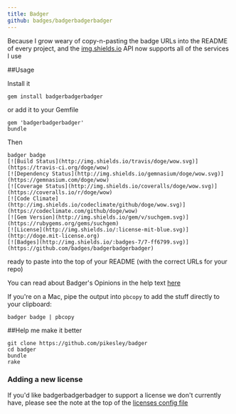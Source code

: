 ```yaml
---
title: Badger
github: badges/badgerbadgerbadger
---
```

Because I grow weary of copy-n-pasting the badge URLs into the README of every project, and the [img.shields.io](http://img.shields.io) API now supports all of the services I use

##Usage

Install it

    gem install badgerbadgerbadger

or add it to your Gemfile

    gem 'badgerbadgerbadger'
    bundle

Then

    badger badge
    [![Build Status](http://img.shields.io/travis/doge/wow.svg)](https://travis-ci.org/doge/wow)
    [![Dependency Status](http://img.shields.io/gemnasium/doge/wow.svg)](https://gemnasium.com/doge/wow)
    [![Coverage Status](http://img.shields.io/coveralls/doge/wow.svg)](https://coveralls.io/r/doge/wow)
    [![Code Climate](http://img.shields.io/codeclimate/github/doge/wow.svg)](https://codeclimate.com/github/doge/wow)
    [![Gem Version](http://img.shields.io/gem/v/suchgem.svg)](https://rubygems.org/gems/suchgem)
    [![License](http://img.shields.io/:license-mit-blue.svg)](http://doge.mit-license.org)
    [![Badges](http://img.shields.io/:badges-7/7-ff6799.svg)](https://github.com/badges/badgerbadgerbadger)

ready to paste into the top of your README (with the correct URLs for your repo)

You can read about Badger's Opinions in the help text [here](https://github.com/pikesley/badger/blob/master/DESC.md)

If you're on a Mac, pipe the output into `pbcopy` to add the stuff directly to your clipboard:

    badger badge | pbcopy

##Help me make it better

    git clone https://github.com/pikesley/badger
    cd badger
    bundle
    rake

### Adding a new license

If you'd like badgerbadgerbadger to support a license we don't currently have, please see the note at the top of the [licenses config file](https://github.com/badges/badgerbadgerbadger/blob/master/config/licenses.yaml#L6-L7)
